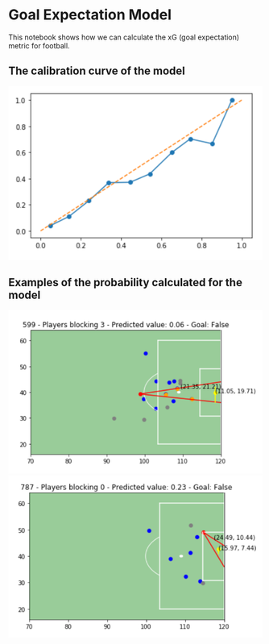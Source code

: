 # Goal Expectation Model
This notebook shows how we can calculate the xG (goal expectation) metric for football.

## The calibration curve of the model

![Calibration curve image](calibration_curve.png)

## Examples of the probability calculated for the model
![Shot 1](goal_prob_1.png)
![Shot 2](goal_prob_2.png)
